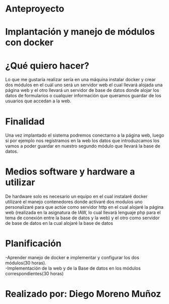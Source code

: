 # Anteproyecto

# Implantación y manejo de módulos con docker
 
# ¿Qué quiero hacer? 
  Lo que me gustaría realizar sería en una máquina instalar docker y crear dos módulos en el cuál uno será un servidor web el cual llevará alojada una página web y el otro llevará un servidor de base de datos donde alojar los datos de formularios o cualquier información que queramos guardar de los usuarios que accedan a la web.

# Finalidad
Una vez implantado el sistema podremos conectarno a la página web, luego si por ejemplo nos registramos en la web los datos que introduzcamos los vamos a poder guardar en nuestro segundo módulo que llevará la base de datos.

# Medios software y hardware a utilizar
De hardware solo es necesario un equipo en el cual instalaré docker utilizaré el manejo contenedores donde activaré dos modulos uno personalizaré para que actúe como servidor http en el cual alojaré la página web (realizada en la asignatura de IAW, lo cual llevará lenguaje php para el tema de conexión entre la base de datos y la web) y el otro como servidor de base de datos en la cual alojaré la base de datos

# Planificación
-Aprender manejo de docker e implementar y configurar los dos módulos(30 horas).  
-Implementación de la web y de la Base de datos en los módulos correspondientes(30 horas)

# Realizado por: Diego Moreno Muñoz

